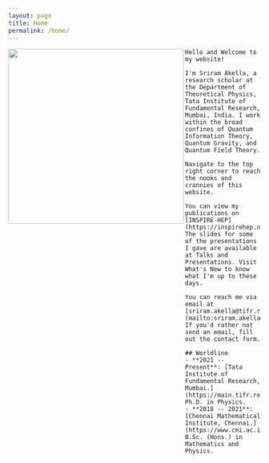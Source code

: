 ```yaml
---
layout: page
title: Home
permalink: /home/
---
```


<img align="left" width="350" src="/assets/profile-picture.jpg">


    Hello and Welcome to my website! 

    I'm Sriram Akella, a research scholar at the Department of Theoretical Physics, Tata Institute of Fundamental Research, Mumbai, India. I work within the broad confines of Quantum Information Theory, Quantum Gravity, and Quantum Field Theory.

    Navigate to the top right corner to reach the nooks and crannies of this website.

    You can view my publications on [INSPIRE-HEP](https://inspirehep.net/authors/2048277). The slides for some of the presentations I gave are available at Talks and Presentations. Visit What's New to know what I'm up to these days. 

    You can reach me via email at [sriram.akella@tifr.res.in](mailto:sriram.akella@tifr.res.in). If you'd rather not send an email, fill out the contact form.

    ## Worldline  
    - **2021 -- Present**: [Tata Institute of Fundamental Research, Mumbai.](https://main.tifr.res.in) Ph.D. in Physics. 
    - **2018 -- 2021**: [Chennai Mathematical Institute, Chennai.](https://www.cmi.ac.in) B.Sc. (Hons.) in Mathematics and Physics. 